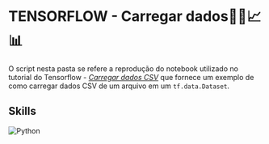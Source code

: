 # TENSORFLOW - Carregar dados👨‍💻📈📊

O script nesta pasta se refere a reprodução do notebook utilizado no tutorial do Tensorflow - [*Carregar dados CSV*](https://www.tensorflow.org/tutorials/load_data/csv?hl=pt-br) que fornece um exemplo de como carregar dados CSV de um arquivo em um `tf.data.Dataset`.

## Skills

![Python](https://img.shields.io/badge/Python-grey?style=flat&logo=python&logoColor=white)

#